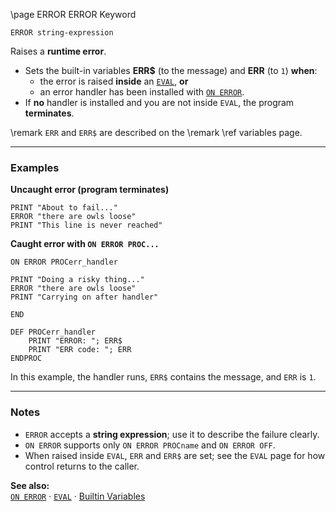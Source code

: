 \page ERROR ERROR Keyword
```basic
ERROR string-expression
```

Raises a **runtime error**.

- Sets the built-in variables **ERR$** (to the message) and **ERR** (to `1`) **when**:
  - the error is raised **inside** an [`EVAL`](https://github.com/brainboxdotcc/retro-rocket/wiki/EVAL), **or**
  - an error handler has been installed with [`ON ERROR`](https://github.com/brainboxdotcc/retro-rocket/wiki/ONERROR).
- If **no** handler is installed and you are not inside `EVAL`, the program **terminates**.

\remark `ERR` and `ERR$` are described on the
\remark \ref variables page.

---

### Examples

**Uncaught error (program terminates)**

```basic
PRINT "About to fail..."
ERROR "there are owls loose"
PRINT "This line is never reached"
```

**Caught error with `ON ERROR PROC...`**

```basic
ON ERROR PROCerr_handler

PRINT "Doing a risky thing..."
ERROR "there are owls loose"
PRINT "Carrying on after handler"

END

DEF PROCerr_handler
    PRINT "ERROR: "; ERR$
    PRINT "ERR code: "; ERR
ENDPROC
```

In this example, the handler runs, `ERR$` contains the message, and `ERR` is `1`.

---

### Notes
- `ERROR` accepts a **string expression**; use it to describe the failure clearly.
- `ON ERROR` supports only `ON ERROR PROCname` and `ON ERROR OFF`.
- When raised inside `EVAL`, `ERR` and `ERR$` are set; see the `EVAL` page for how control returns to the caller.

**See also:**  
[`ON ERROR`](https://github.com/brainboxdotcc/retro-rocket/wiki/ONERROR) ·
[`EVAL`](https://github.com/brainboxdotcc/retro-rocket/wiki/EVAL) ·
[Builtin Variables](https://github.com/brainboxdotcc/retro-rocket/wiki/Builtin-Variables)

